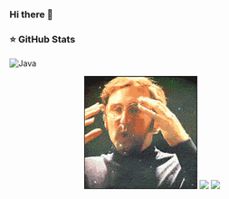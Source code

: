 ### Hi there 👋



### ⭐ GitHub Stats
<p>
   <img align="center" alt="Java" height="30" width="40" src="https://cdn.jsdelivr.net/gh/devicons/devicon/icons/java/java-original-wordmark.svg" />
</p>

<p align = "center">
 <img src="https://github.com/apm-cmyk/apm-cmyk/blob/main/UGZq.gif">
  <img src = "https://github-readme-stats.vercel.app/api/top-langs/?username=apm-cmyk&theme=chartreuse-dark">
  <img src = "https://github-readme-stats.vercel.app/api?username=apm-cmyk&show_icons=true&theme=chartreuse-dark&line_height=15">
  
</p>
